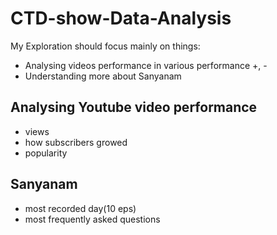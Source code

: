 # CTD-show-Data-Analysis

My Exploration should focus mainly on things:

- Analysing videos performance in various performance +, -
- Understanding more about Sanyanam


## Analysing Youtube video performance

- views
- how subscribers growed
- popularity

## Sanyanam

- most recorded day(10 eps)
- most frequently asked questions
